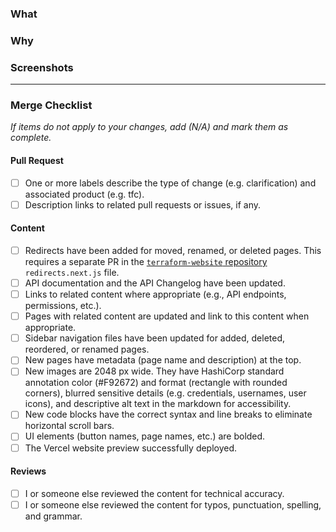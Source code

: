 ### What
<!-- Explain what you changed and provide a list of changed page names. -->

### Why
<!-- Explain why this change is necessary and how it benefits users. -->

### Screenshots
<!-- Optional. Show additions to the sidebar or new formatting. -->

----------

### Merge Checklist
_If items do not apply to your changes, add (N/A) and mark them as complete._

#### Pull Request
- [ ] One or more labels describe the type of change (e.g. clarification) and associated product (e.g. tfc).
- [ ] Description links to related pull requests or issues, if any.

#### Content
- [ ] Redirects have been added for moved, renamed, or deleted pages. This requires a separate PR in the [`terraform-website` repository](https://github.com/hashicorp/terraform-website) `redirects.next.js` file.
- [ ] API documentation and the API Changelog have been updated. 
- [ ] Links to related content where appropriate (e.g., API endpoints, permissions, etc.).
- [ ] Pages with related content are updated and link to this content when appropriate.
- [ ] Sidebar navigation files have been updated for added, deleted, reordered, or renamed pages.
- [ ] New pages have metadata (page name and description) at the top.
- [ ] New images are 2048 px wide. They have HashiCorp standard annotation color (#F92672) and format (rectangle with rounded corners), blurred sensitive details (e.g. credentials, usernames, user icons), and descriptive alt text in the markdown for accessibility.
- [ ] New code blocks have the correct syntax and line breaks to eliminate horizontal scroll bars.
- [ ] UI elements (button names, page names, etc.) are bolded.
- [ ] The Vercel website preview successfully deployed.

#### Reviews
- [ ] I or someone else reviewed the content for technical accuracy.
- [ ] I or someone else reviewed the content for typos, punctuation, spelling, and grammar.
